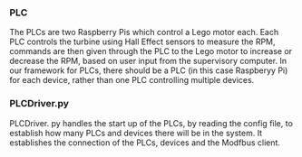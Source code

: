 ### PLC

The PLCs are two Raspberry Pis which control a Lego motor each. Each PLC controls the turbine using Hall Effect sensors to measure the RPM, commands are then given through the PLC to the Lego motor to increase or decrease the RPM, based on user input from the supervisory computer. In our framework for PLCs, there should be a PLC (in this case Raspberyy Pi) for each device, rather than one PLC controlling multiple devices.


### PLCDriver.py

PLCDriver. py handles the start up of the PLCs, by reading the config file, to establish how many PLCs and devices there will be in the system. It establishes the connection of the PLCs, devices and the Modfbus client.

